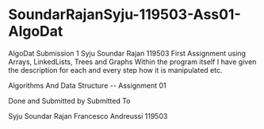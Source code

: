 # SoundarRajanSyju-119503-Ass01-AlgoDat
AlgoDat Submission 1 Syju Soundar Rajan 119503 First Assignment using Arrays, LinkedLists, Trees and Graphs
Within the program itself I have given the description for each and every step how it is manipulated etc.

Algorithms And Data Structure  --  Assignment 01


Done and Submitted by                                                                                Submitted To

  Syju Soundar Rajan                                                                            Francesco Andreussi
  119503
